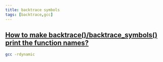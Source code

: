 ```yaml
---
title: backtrace symbols
tags: [backtrace,gcc]
---
```


## [How to make backtrace()/backtrace_symbols() print the function names?](https://stackoverflow.com/questions/6934659/how-to-make-backtrace-backtrace-symbols-print-the-function-names) ##

```bash
gcc -rdynamic
```

